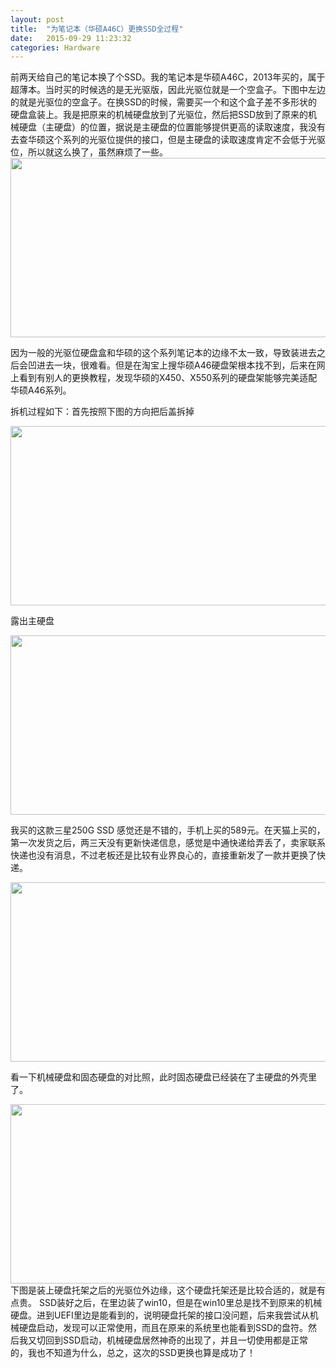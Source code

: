 ```yaml
---
layout: post
title:  "为笔记本（华硕A46C）更换SSD全过程"
date:   2015-09-29 11:23:32
categories: Hardware
---
```

前两天给自己的笔记本换了个SSD。我的笔记本是华硕A46C，2013年买的，属于超薄本。当时买的时候选的是无光驱版，因此光驱位就是一个空盒子。下图中左边的就是光驱位的空盒子。在换SSD的时候，需要买一个和这个盒子差不多形状的硬盘盒装上。我是把原来的机械硬盘放到了光驱位，然后把SSD放到了原来的机械硬盘（主硬盘）的位置，据说是主硬盘的位置能够提供更高的读取速度，我没有去查华硕这个系列的光驱位提供的接口，但是主硬盘的读取速度肯定不会低于光驱位，所以就这么换了，虽然麻烦了一些。<br>
<img src="https://raw.githubusercontent.com/maplecumt/maplecumt.github.io/master/images/2015-09-29-replacement%20of%20SSD/8.png" width="600px" height="287px" />

因为一般的光驱位硬盘盒和华硕的这个系列笔记本的边缘不太一致，导致装进去之后会凹进去一块，很难看。但是在淘宝上搜华硕A46硬盘架根本找不到，后来在网上看到有别人的更换教程，发现华硕的X450、X550系列的硬盘架能够完美适配华硕A46系列。

拆机过程如下：首先按照下图的方向把后盖拆掉

<img src="https://raw.githubusercontent.com/maplecumt/maplecumt.github.io/master/images/2015-09-29-replacement%20of%20SSD/5.png" width="600px" height="287px" />

露出主硬盘

<img src="https://raw.githubusercontent.com/maplecumt/maplecumt.github.io/master/images/2015-09-29-replacement%20of%20SSD/2.png" width="600px" height="287px" />

我买的这款三星250G SSD 感觉还是不错的，手机上买的589元。在天猫上买的，第一次发货之后，两三天没有更新快递信息，感觉是中通快递给弄丢了，卖家联系快递也没有消息，不过老板还是比较有业界良心的，直接重新发了一款并更换了快递。

<img src="https://raw.githubusercontent.com/maplecumt/maplecumt.github.io/master/images/2015-09-29-replacement%20of%20SSD/1.png" width="600px" height="287px" />

看一下机械硬盘和固态硬盘的对比照，此时固态硬盘已经装在了主硬盘的外壳里了。
<div align="center">
<img src="https://raw.githubusercontent.com/maplecumt/maplecumt.github.io/master/images/2015-09-29-replacement%20of%20SSD/4.png" width="600px" height="287px" />
</div>
下图是装上硬盘托架之后的光驱位外边缘，这个硬盘托架还是比较合适的，就是有点贵。
SSD装好之后，在里边装了win10，但是在win10里总是找不到原来的机械硬盘。进到UEFI里边是能看到的，说明硬盘托架的接口没问题，后来我尝试从机械硬盘启动，发现可以正常使用，而且在原来的系统里也能看到SSD的盘符。然后我又切回到SSD启动，机械硬盘居然神奇的出现了，并且一切使用都是正常的，我也不知道为什么，总之，这次的SSD更换也算是成功了！